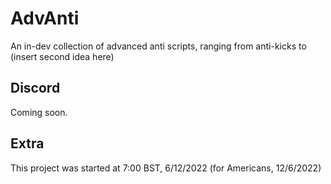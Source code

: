 # AdvAnti

An in-dev collection of advanced anti scripts, ranging from anti-kicks to (insert second idea here)

## Discord

Coming soon.

## Extra

This project was started at 7:00 BST, 6/12/2022 (for Americans, 12/6/2022)
